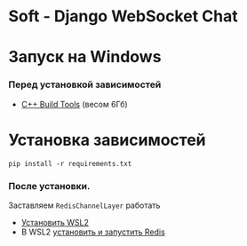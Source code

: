 # Soft - Django WebSocket Chat
# Запуск на Windows
### Перед установкой зависимостей
- [C++ Build Tools](https://stackoverflow.com/questions/40504552/how-to-install-visual-c-build-tools) (весом 6Гб)

# Установка зависимостей
```
pip install -r requirements.txt 
```
### После установки.

Заставляем ```RedisChannelLayer``` работать
- [Установить WSL2](https://docs.microsoft.com/ru-ru/windows/wsl/install)
- В WSL2 [установить и запустить Redis](https://redis.io/docs/getting-started/installation/install-redis-on-windows/)

